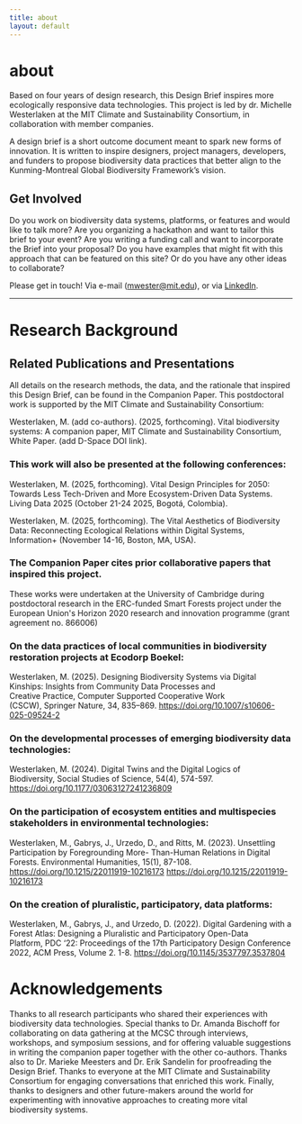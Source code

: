 ```yaml
---
title: about
layout: default
---
```


# about

Based on four years of design research, this Design Brief inspires more ecologically responsive data technologies. This project is led by dr. Michelle Westerlaken at the MIT Climate and Sustainability Consortium, in collaboration with member companies. 


A design brief is a short outcome document meant to spark new forms of innovation. It is written to inspire designers, project managers, developers, and funders to propose biodiversity data practices that better align to the Kunming-Montreal Global Biodiversity Framework’s vision.


## Get Involved
Do you work on biodiversity data systems, platforms, or features and would like to talk more? Are you organizing a hackathon and want to tailor this brief to your event? Are you writing a funding call and want to incorporate the Brief into your proposal? Do you have examples that might fit with this approach that can be featured on this site? Or do you have any other ideas to collaborate?

Please get in touch! Via e-mail (mwester@mit.edu), or via <a href="https://www.linkedin.com/in/michellewesterlaken/">LinkedIn</a>. 


_________

# Research Background


## Related Publications and Presentations

All details on the research methods, the data, and the rationale that inspired this Design Brief, can be found in the Companion Paper. This postdoctoral work is supported by the MIT Climate and Sustainability Consortium:


Westerlaken, M. (add co-authors). (2025, forthcoming). Vital biodiversity systems: A companion paper, MIT Climate and Sustainability Consortium, White Paper. (add D-Space DOI link).


### This work will also be presented at the following conferences:

Westerlaken, M. (2025, forthcoming). Vital Design Principles for 2050: Towards Less Tech-Driven and More Ecosystem-Driven Data Systems. Living Data 2025 (October 21-24 2025, Bogotá, Colombia).

Westerlaken, M. (2025, forthcoming). The Vital Aesthetics of Biodiversity Data: Reconnecting Ecological Relations within Digital Systems, Information+ (November 14-16, Boston, MA, USA).


### The Companion Paper cites prior collaborative papers that inspired this project. 
These works were undertaken at the University of Cambridge during postdoctoral research in the ERC-funded Smart Forests project under the European Union's Horizon 2020 research and innovation programme (grant agreement no. 866006)

### On the data practices of local communities in biodiversity restoration projects at Ecodorp Boekel:
Westerlaken, M. (2025). Designing Biodiversity Systems via Digital Kinships: Insights from Community Data Processes and Creative Practice, Computer Supported Cooperative Work (CSCW), Springer Nature, 34, 835–869. <a href="https://doi.org/10.1007/s10606-025-09524-2">https://doi.org/10.1007/s10606-025-09524-2</a> 

### On the developmental processes of emerging biodiversity data technologies:
Westerlaken, M. (2024). Digital Twins and the Digital Logics of Biodiversity, Social Studies of Science, 54(4), 574-597. <a href="https://doi.org/10.1177/03063127241236809">https://doi.org/10.1177/03063127241236809</a>

### On the participation of ecosystem entities and multispecies stakeholders in environmental technologies:
Westerlaken, M., Gabrys, J., Urzedo, D., and Ritts, M. (2023). Unsettling Participation by Foregrounding More-	Than-Human Relations in Digital Forests. Environmental Humanities, 15(1), 87-108. <a href="https://doi.org/10.1215/22011919-10216173">https://doi.org/10.1215/22011919-10216173</a> https://doi.org/10.1215/22011919-10216173
	
### On the creation of pluralistic, participatory, data platforms:
Westerlaken, M., Gabrys, J., and Urzedo, D. (2022). Digital Gardening with a Forest Atlas: Designing a Pluralistic and Participatory Open-Data Platform, PDC ‘22: Proceedings of the 17th Participatory Design Conference 2022, ACM Press, Volume 2. 1-8. <a href="https://doi.org/10.1145/3537797.3537804">https://doi.org/10.1145/3537797.3537804</a> 
	

# Acknowledgements

Thanks to all research participants who shared their experiences with biodiversity data technologies. Special thanks to Dr. Amanda Bischoff for collaborating on data gathering at the MCSC through interviews, workshops, and symposium sessions, and for offering valuable suggestions in writing the companion paper together with the other co-authors. Thanks also to Dr. Marieke Meesters and Dr. Erik Sandelin for proofreading the Design Brief. Thanks to everyone at the MIT Climate and Sustainability Consortium for engaging conversations that enriched this work. Finally, thanks to designers and other future-makers around the world for experimenting with innovative approaches to creating more vital biodiversity systems.


